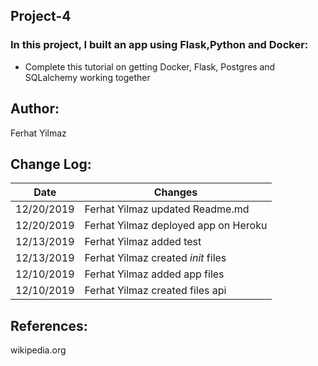 ## Project-4
  
### In this project, I built an app using Flask,Python and Docker:
* Complete this tutorial on getting Docker, Flask, Postgres and SQLalchemy working together
## Author:  
 Ferhat Yilmaz   
 
## Change Log:
|  Date  | Changes  |  
|---|---|
|  12/20/2019 | Ferhat Yilmaz updated Readme.md|
|  12/20/2019 | Ferhat Yilmaz deployed app on Heroku|
|  12/13/2019 | Ferhat Yilmaz added test|
|  12/13/2019 | Ferhat Yilmaz created _init_ files|
|  12/10/2019 | Ferhat Yilmaz added app files|
|  12/10/2019 | Ferhat Yilmaz created files api|

   
 ## References:  
 wikipedia.org  
